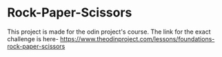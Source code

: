 # Rock-Paper-Scissors

This project is made for the odin project's course. The link for the exact challenge is here- https://www.theodinproject.com/lessons/foundations-rock-paper-scissors
